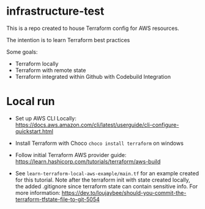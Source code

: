 # infrastructure-test
This is a repo created to house Terraform config for AWS resources.

The intention is to learn Terraform best practices

Some goals:
* Terraform locally
* Terraform with remote state
* Terraform integrated within Github with Codebuild Integration

# Local run
* Set up AWS CLI Locally: https://docs.aws.amazon.com/cli/latest/userguide/cli-configure-quickstart.html

* Install Terraform with Choco `choco install terraform` on windows

* Follow initial Terraform AWS provider guide: https://learn.hashicorp.com/tutorials/terraform/aws-build

* See `learn-terraform-local-aws-example/main.tf` for an example created for this tutorial. Note after the terraform init with state created locally, the added .gitignore since terraform state can contain sensitive info. For more information: https://dev.to/loujaybee/should-you-commit-the-terraform-tfstate-file-to-git-5054

